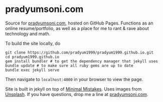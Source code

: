 # pradyumsoni.com

Source for [pradyumsoni.com][4], hosted on GitHub Pages. Functions as an online
resume/portfolio, as well as a place for me to rant & rave about technology and
math. 

To build the site locally, do

	git clone https://github.com/pradyum1999/pradyum1999.github.io.git
	cd pradyum1999.github.io
    gem install bundler # to get the dependency manager that jekyll uses
	bundle update # to make sure all ruby gems are up to date
	bundle exec jekyll serve
	
Then navigate to `localhost:4000` in your browser to view the page.

Site is built in jekyll on top of [Minimal Mistakes][1]. Uses images from
[Unsplash][2]. If you have questions, drop me a line at [pradyumsoni.com](mailto:contact@pradyumsoni.com).

[1]: https://github.com/mmistakes/minimal-mistakes

[2]: https://unsplash.com/

[4]: http://www.pradyumsoni.com
